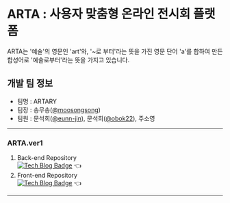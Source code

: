 # ARTA : 사용자 맞춤형 온라인 전시회 플랫폼

ARTA는 '예술'의 영문인 'art'와, '~로 부터'라는 뜻을 가진 영문 단어 'a'를 합하여 만든 합성어로 '예술로부터'라는 뜻을 가지고 있습니다.


## 개발 팀 정보
- 팀명 : ARTARY
- 팀장 : 송무송([@moosongsong](https://github.com/moosongsong))
- 팀원 : 문석희([@eunn-jin](https://github.com/eunn-jin)), 문석희([@obok22](https://github.com/obok22)), 주소영


---


### ARTA.ver1
1. Back-end Repository <br/>
   [![Tech Blog Badge](http://img.shields.io/badge/-Github-black?style=flat-square&logo=github&link=https://github.com/moosongsong/ARTA_SERVER_DEVELOP)](https://github.com/moosongsong/ARTA_SERVER_DEVELOP)
   👈
2. Front-end Repository <br/>
   [![Tech Blog Badge](http://img.shields.io/badge/-Github-black?style=flat-square&logo=github&link=https://github.com/moosongsong/ARTA_FRONT_DEVELOP)](https://github.com/moosongsong/ARTA_FRONT_DEVELOP)
    👈
   
---

